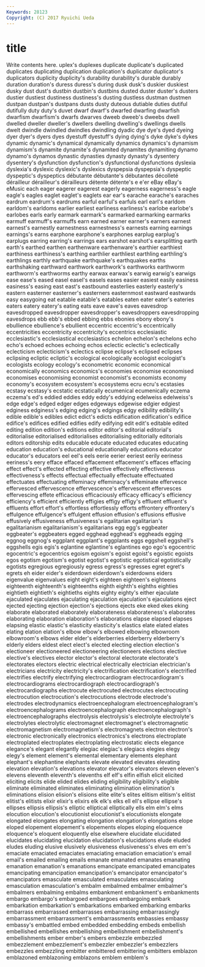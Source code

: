 ```yaml
---
Keywords: 28123 
Copyright: (C) 2017 Ryuichi Ueda
---
```


# title

Write contents here.
uplex's duplexes duplicate duplicate's duplicated
duplicates duplicating duplication duplication's duplicator duplicator's duplicators duplicity duplicity's durability
durability's durable durably duration duration's duress duress's during dusk dusk's
duskier duskiest dusky dust dust's dustbin dustbin's dustbins dusted duster
duster's dusters dustier dustiest dustiness dustiness's dusting dustless dustman dustmen
dustpan dustpan's dustpans dusts dusty duteous dutiable duties dutiful dutifully
duty duty's duvet dwarf dwarf's dwarfed dwarfing dwarfish dwarfism dwarfism's
dwarfs dwarves dweeb dweeb's dweebs dwell dwelled dweller dweller's dwellers
dwelling dwelling's dwellings dwells dwelt dwindle dwindled dwindles dwindling dyadic
dye dye's dyed dyeing dyer dyer's dyers dyes dyestuff dyestuff's
dying dying's dyke dyke's dykes dynamic dynamic's dynamical dynamically dynamics
dynamics's dynamism dynamism's dynamite dynamite's dynamited dynamites dynamiting dynamo dynamo's
dynamos dynastic dynasties dynasty dynasty's dysentery dysentery's dysfunction dysfunction's dysfunctional
dysfunctions dyslexia dyslexia's dyslexic dyslexic's dyslexics dyspepsia dyspepsia's dyspeptic dyspeptic's
dyspeptics débutante débutante's débutantes décolleté dérailleur dérailleur's dérailleurs détente détente's
e e'er eBay eBay's eMusic each eager eagerer eagerest eagerly
eagerness eagerness's eagle eagle's eagles eaglet eaglet's eaglets ear ear's
earache earache's earaches eardrum eardrum's eardrums earful earful's earfuls earl
earl's earldom earldom's earldoms earlier earliest earliness earliness's earlobe earlobe's
earlobes earls early earmark earmark's earmarked earmarking earmarks earmuff earmuff's
earmuffs earn earned earner earner's earners earnest earnest's earnestly earnestness
earnestness's earnests earning earnings earnings's earns earphone earphone's earphones earplug
earplug's earplugs earring earring's earrings ears earshot earshot's earsplitting earth
earth's earthed earthen earthenware earthenware's earthier earthiest earthiness earthiness's earthing
earthlier earthliest earthling earthling's earthlings earthly earthquake earthquake's earthquakes earths
earthshaking earthward earthwork earthwork's earthworks earthworm earthworm's earthworms earthy earwax
earwax's earwig earwig's earwigs ease ease's eased easel easel's easels
eases easier easiest easily easiness easiness's easing east east's eastbound
easterlies easterly easterly's eastern easterner easterner's easterners easternmost eastward eastwards
easy easygoing eat eatable eatable's eatables eaten eater eater's eateries
eaters eatery eatery's eating eats eave eave's eaves eavesdrop eavesdropped
eavesdropper eavesdropper's eavesdroppers eavesdropping eavesdrops ebb ebb's ebbed ebbing ebbs
ebonies ebony ebony's ebullience ebullience's ebullient eccentric eccentric's eccentrically eccentricities
eccentricity eccentricity's eccentrics ecclesiastic ecclesiastic's ecclesiastical ecclesiastics echelon echelon's echelons
echo echo's echoed echoes echoing echos eclectic eclectic's eclectically eclecticism
eclecticism's eclectics eclipse eclipse's eclipsed eclipses eclipsing ecliptic ecliptic's ecological
ecologically ecologist ecologist's ecologists ecology ecology's econometric economic economical economically
economics economics's economies economise economised economises economising economist economist's economists
economy economy's ecosystem ecosystem's ecosystems ecru ecru's ecstasies ecstasy ecstasy's
ecstatic ecstatically ecumenical ecumenically eczema eczema's ed's eddied eddies eddy
eddy's eddying edelweiss edelweiss's edge edge's edged edger edges edgeways
edgewise edgier edgiest edginess edginess's edging edging's edgings edgy edibility
edibility's edible edible's edibles edict edict's edicts edification edification's edifice
edifice's edifices edified edifies edify edifying edit edit's editable edited
editing edition edition's editions editor editor's editorial editorial's editorialise editorialised
editorialises editorialising editorially editorials editors editorship edits educable educate educated
educates educating education education's educational educationally educations educator educator's educators
eel eel's eels eerie eerier eeriest eerily eeriness eeriness's eery
efface effaced effacement effacement's effaces effacing effect effect's effected effecting
effective effectively effectiveness effectiveness's effects effectual effectually effectuate effectuated effectuates
effectuating effeminacy effeminacy's effeminate effervesce effervesced effervescence effervescence's effervescent effervesces
effervescing effete efficacious efficaciously efficacy efficacy's efficiency efficiency's efficient efficiently
effigies effigy effigy's effluent effluent's effluents effort effort's effortless effortlessly
efforts effrontery effrontery's effulgence effulgence's effulgent effusion effusion's effusions effusive
effusively effusiveness effusiveness's egalitarian egalitarian's egalitarianism egalitarianism's egalitarians egg egg's
eggbeater eggbeater's eggbeaters egged egghead egghead's eggheads egging eggnog eggnog's
eggplant eggplant's eggplants eggs eggshell eggshell's eggshells egis egis's eglantine
eglantine's eglantines ego ego's egocentric egocentric's egocentrics egoism egoism's egoist
egoist's egoistic egoists egos egotism egotism's egotist egotist's egotistic egotistical
egotistically egotists egregious egregiously egress egress's egresses egret egret's egrets
eh eider eider's eiderdown eiderdown's eiderdowns eiders eigenvalue eigenvalues eight
eight's eighteen eighteen's eighteens eighteenth eighteenth's eighteenths eighth eighth's eighths
eighties eightieth eightieth's eightieths eights eighty eighty's either ejaculate ejaculated
ejaculates ejaculating ejaculation ejaculation's ejaculations eject ejected ejecting ejection ejection's
ejections ejects eke eked ekes eking elaborate elaborated elaborately elaborateness
elaborateness's elaborates elaborating elaboration elaboration's elaborations elapse elapsed elapses elapsing
elastic elastic's elasticity elasticity's elastics elate elated elates elating elation
elation's elbow elbow's elbowed elbowing elbowroom elbowroom's elbows elder elder's
elderberries elderberry elderberry's elderly elders eldest elect elect's elected electing
election election's electioneer electioneered electioneering electioneers elections elective elective's electives
elector elector's electoral electorate electorate's electorates electors electric electrical electrically
electrician electrician's electricians electricity electricity's electrification electrification's electrified electrifies electrify
electrifying electrocardiogram electrocardiogram's electrocardiograms electrocardiograph electrocardiograph's electrocardiographs electrocute electrocuted electrocutes
electrocuting electrocution electrocution's electrocutions electrode electrode's electrodes electrodynamics electroencephalogram electroencephalogram's
electroencephalograms electroencephalograph electroencephalograph's electroencephalographs electrolysis electrolysis's electrolyte electrolyte's electrolytes electrolytic
electromagnet electromagnet's electromagnetic electromagnetism electromagnetism's electromagnets electron electron's electronic electronically
electronics electronics's electrons electroplate electroplated electroplates electroplating electrostatic elects elegance
elegance's elegant elegantly elegiac elegiac's elegiacs elegies elegy elegy's element
element's elemental elementary elements elephant elephant's elephantine elephants elevate elevated
elevates elevating elevation elevation's elevations elevator elevator's elevators eleven eleven's
elevens eleventh eleventh's elevenths elf elf's elfin elfish elicit elicited
eliciting elicits elide elided elides eliding eligibility eligibility's eligible eliminate
eliminated eliminates eliminating elimination elimination's eliminations elision elision's elisions elite
elite's elites elitism elitism's elitist elitist's elitists elixir elixir's elixirs
elk elk's elks ell ell's ellipse ellipse's ellipses ellipsis ellipsis's
elliptic elliptical elliptically ells elm elm's elms elocution elocution's elocutionist
elocutionist's elocutionists elongate elongated elongates elongating elongation elongation's elongations elope
eloped elopement elopement's elopements elopes eloping eloquence eloquence's eloquent eloquently
else elsewhere elucidate elucidated elucidates elucidating elucidation elucidation's elucidations elude
eluded eludes eluding elusive elusively elusiveness elusiveness's elves em em's
emaciate emaciated emaciates emaciating emaciation emaciation's email email's emailed emailing
emails emanate emanated emanates emanating emanation emanation's emanations emancipate emancipated
emancipates emancipating emancipation emancipation's emancipator emancipator's emancipators emasculate emasculated emasculates
emasculating emasculation emasculation's embalm embalmed embalmer embalmer's embalmers embalming embalms
embankment embankment's embankments embargo embargo's embargoed embargoes embargoing embark embarkation
embarkation's embarkations embarked embarking embarks embarrass embarrassed embarrasses embarrassing embarrassingly
embarrassment embarrassment's embarrassments embassies embassy embassy's embattled embed embedded embedding
embeds embellish embellished embellishes embellishing embellishment embellishment's embellishments ember ember's
embers embezzle embezzled embezzlement embezzlement's embezzler embezzler's embezzlers embezzles embezzling
embitter embittered embittering embitters emblazon emblazoned emblazoning emblazons emblem emblem's
